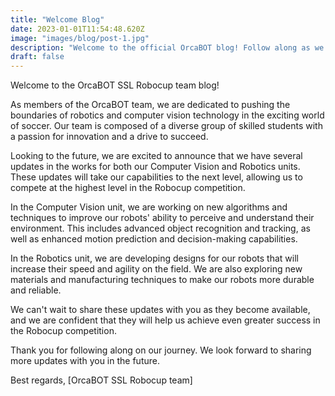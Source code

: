 ```yaml
---
title: "Welcome Blog"
date: 2023-01-01T11:54:48.620Z
image: "images/blog/post-1.jpg"
description: "Welcome to the official OrcaBOT blog! Follow along as we share updates on our team's research and development efforts, tournament results, and more. Stay up-to-date with all the latest news from the cutting-edge robotics and computer vision team, OrcaBOT."
draft: false
---
```


Welcome to the OrcaBOT SSL Robocup team blog!

As members of the OrcaBOT team, we are dedicated to pushing the boundaries of robotics and computer vision technology in the exciting world of soccer. Our team is composed of a diverse group of skilled students with a passion for innovation and a drive to succeed.

Looking to the future, we are excited to announce that we have several updates in the works for both our Computer Vision and Robotics units. These updates will take our capabilities to the next level, allowing us to compete at the highest level in the Robocup competition.

In the Computer Vision unit, we are working on new algorithms and techniques to improve our robots' ability to perceive and understand their environment. This includes advanced object recognition and tracking, as well as enhanced motion prediction and decision-making capabilities.

In the Robotics unit, we are developing designs for our robots that will increase their speed and agility on the field. We are also exploring new materials and manufacturing techniques to make our robots more durable and reliable.

We can't wait to share these updates with you as they become available, and we are confident that they will help us achieve even greater success in the Robocup competition.

Thank you for following along on our journey. We look forward to sharing more updates with you in the future.

Best regards,
[OrcaBOT SSL Robocup team]
